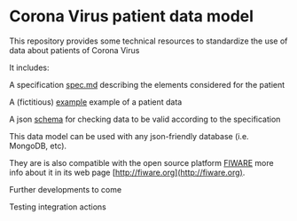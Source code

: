 # Corona Virus patient data model
This repository provides some technical resources to standardize the use of data about patients of Corona Virus
 
It includes: 

A specification [spec.md](https://github.com/albertoabellagarcia/context/blob/master/coronavirus/spec.md) describing the elements considered for the patient

A (fictitious) [example](https://github.com/albertoabellagarcia/context/blob/master/coronavirus/example.jsonld) example of a patient data

A json [schema](https://github.com/albertoabellagarcia/context/blob/master/coronavirus/schema.jsonld) for checking data to be valid according to the specification

This data model can be used with any json-friendly database (i.e. MongoDB, etc). 

They are is also compatible with the open source platform [FIWARE](https://github.com/FIWARE/) more info about it in its web page [http://fiware.org](http://fiware.org).

Further developments to come

Testing integration actions
